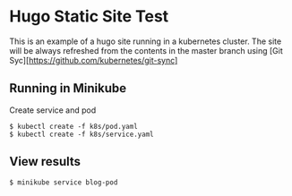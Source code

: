 # Hugo Static Site Test

This is an example of a hugo site running in a kubernetes cluster. The site will be always refreshed from the contents in the master branch using [Git Syc][https://github.com/kubernetes/git-sync]


## Running in Minikube

Create service and pod

```
$ kubectl create -f k8s/pod.yaml
$ kubectl create -f k8s/service.yaml
```

## View results 

```
$ minikube service blog-pod
```

